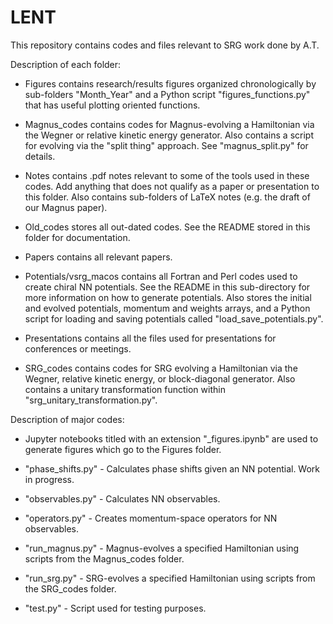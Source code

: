 # LENT

This repository contains codes and files relevant to SRG work done by A.T.


Description of each folder:

* Figures contains research/results figures organized chronologically by sub-folders "Month_Year" and a Python script "figures_functions.py" that has useful plotting oriented functions.

* Magnus_codes contains codes for Magnus-evolving a Hamiltonian via the Wegner or relative kinetic energy generator. Also contains a script for evolving via the "split thing" approach. See "magnus_split.py" for details.

* Notes contains .pdf notes relevant to some of the tools used in these codes. Add anything that does not qualify as a paper or presentation to this folder. Also contains sub-folders of LaTeX notes (e.g. the draft of our Magnus paper).

* Old_codes stores all out-dated codes. See the README stored in this folder for documentation.

* Papers contains all relevant papers.

* Potentials/vsrg_macos contains all Fortran and Perl codes used to create chiral NN potentials. See the README in this sub-directory for more information on how to generate potentials. Also stores the initial and evolved potentials, momentum and weights arrays, and a Python script for loading and saving potentials called "load_save_potentials.py". 

* Presentations contains all the files used for presentations for conferences or meetings.

* SRG_codes contains codes for SRG evolving a Hamiltonian via the Wegner, relative kinetic energy, or block-diagonal generator. Also contains a unitary transformation function within "srg_unitary_transformation.py".


Description of major codes:

* Jupyter notebooks titled with an extension "_figures.ipynb" are used to generate figures which go to the Figures folder.

* "phase_shifts.py" - Calculates phase shifts given an NN potential. Work in progress.

* "observables.py" - Calculates NN observables.

* "operators.py" - Creates momentum-space operators for NN observables.

* "run_magnus.py" - Magnus-evolves a specified Hamiltonian using scripts from the Magnus_codes folder.

* "run_srg.py" - SRG-evolves a specified Hamiltonian using scripts from the SRG_codes folder.

* "test.py" - Script used for testing purposes.
